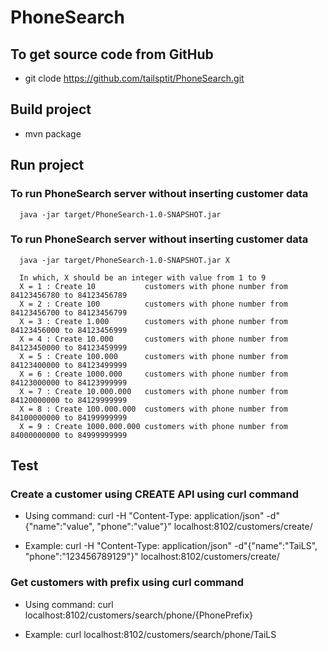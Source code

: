 # PhoneSearch

## To get source code from  GitHub
  - git clode https://github.com/tailsptit/PhoneSearch.git

## Build project
  - mvn package
 
## Run project
  ### To run PhoneSearch server without inserting customer data
      java -jar target/PhoneSearch-1.0-SNAPSHOT.jar
  ### To run PhoneSearch server without inserting customer data
      java -jar target/PhoneSearch-1.0-SNAPSHOT.jar X

      In which, X should be an integer with value from 1 to 9
      X = 1 : Create 10           customers with phone number from 84123456780 to 84123456789
      X = 2 : Create 100          customers with phone number from 84123456700 to 84123456799
      X = 3 : Create 1.000        customers with phone number from 84123456000 to 84123456999
      X = 4 : Create 10.000       customers with phone number from 84123450000 to 84123459999
      X = 5 : Create 100.000      customers with phone number from 84123400000 to 84123499999
      X = 6 : Create 1000.000     customers with phone number from 84123000000 to 84123999999
      X = 7 : Create 10.000.000   customers with phone number from 84120000000 to 84129999999
      X = 8 : Create 100.000.000  customers with phone number from 84100000000 to 84199999999
      X = 9 : Create 1000.000.000 customers with phone number from 84000000000 to 84999999999
      

## Test 
 ### Create a customer using CREATE API using curl command
   - Using command:
   curl -H "Content-Type: application/json" -d"{\"name\":\"value\", \"phone\":\"value\"}" localhost:8102/customers/create/

   - Example:
   curl -H "Content-Type: application/json" -d"{\"name\":\"TaiLS\", \"phone\":\"123456789129\"}" localhost:8102/customers/create/


### Get customers with prefix using curl command
  - Using command:
    curl localhost:8102/customers/search/phone/{PhonePrefix}
    
  - Example:
      curl localhost:8102/customers/search/phone/TaiLS

